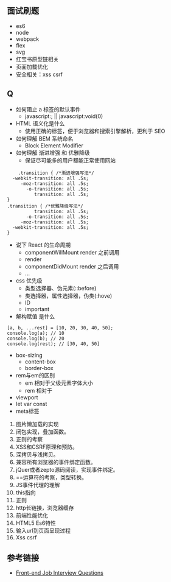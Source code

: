 ## 面试刷题
- es6
- node
- webpack
- flex
- svg
- 红宝书原型链相关
- 页面加载优化
- 安全相关：xss csrf

## Q
-  如何阻止 a 标签的默认事件
    - javascript:; || javascript:void(0)
- HTML 语义化是什么
    - 使用正确的标签，便于浏览器和搜索引擎解析，更利于 SEO
- 如何理解 BEM 系统命名
    - Block Element Modifier
- 如何理解 渐进增强 和 优雅降级
    - 保证尽可能多的用户都能正常使用网站
```
    .transition { /*渐进增强写法*/
  -webkit-transition: all .5s;
     -moz-transition: all .5s;
       -o-transition: all .5s;
          transition: all .5s;
}
.transition { /*优雅降级写法*/
          transition: all .5s;
       -o-transition: all .5s;
     -moz-transition: all .5s;
  -webkit-transition: all .5s;
}

```
- 说下 React 的生命周期
    - componentWillMount render 之前调用
    - render
    - componentDidMount render 之后调用
    - ...
- css 优先级
    - 类型选择器、伪元素(::before)
    - 类选择器，属性选择器，伪类(:hove)
    - ID
    - important
- 解构赋值 是什么
```
[a, b, ...rest] = [10, 20, 30, 40, 50];
console.log(a); // 10
console.log(b); // 20
console.log(rest); // [30, 40, 50]
```
- box-sizing
    - content-box
    - border-box
- rem与em的区别
    - em 相对于父级元素字体大小
    - rem 相对于 <html> 
- viewport
- let var const
- meta标签
1. 图片懒加载的实现
2. 闭包实现，叠加函数。
3. 正则的考察
4. XSS和CSRF原理和预防。
5. 深拷贝与浅拷贝。
6. 兼容所有浏览器的事件绑定函数。
7. jQuer或者zepto源码阅读，实现事件绑定。
8. ==运算符的考察，类型转换。
9. JS事件代理的理解
10. this指向
11. 正则
12. http长链接，浏览器缓存
13. 前端性能优化
14. HTML5 Es6特性
15. 输入url到页面呈现过程
16. Xss csrf

## 参考链接
- [Front-end Job Interview Questions](https://github.com/h5bp/Front-end-Developer-Interview-Questions 'Front-end Job Interview Questions')